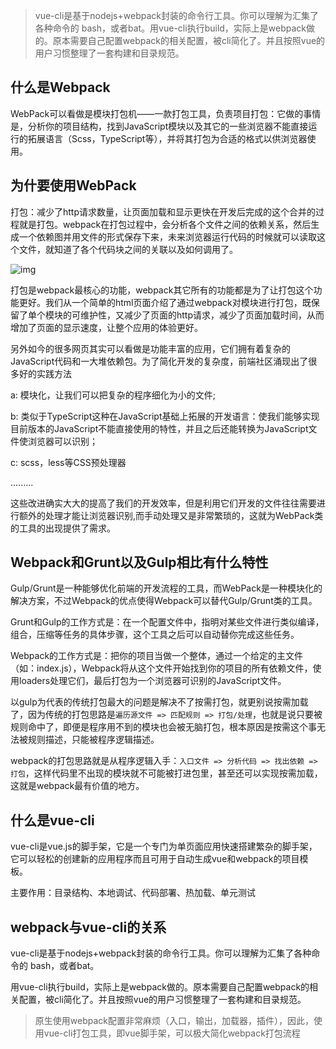 >  vue-cli是基于nodejs+webpack封装的命令行工具。你可以理解为汇集了各种命令的 bash，或者bat。用vue-cli执行build，实际上是webpack做的。原本需要自己配置webpack的相关配置，被cli简化了。并且按照vue的用户习惯整理了一套构建和目录规范。

## 什么是Webpack

WebPack可以看做是模块打包机——一款打包工具，负责项目打包：它做的事情是，分析你的项目结构，找到JavaScript模块以及其它的一些浏览器不能直接运行的拓展语言（Scss，TypeScript等），并将其打包为合适的格式以供浏览器使用。

## 为什要使用WebPack

打包：减少了http请求数量，让页面加载和显示更快在开发后完成的这个合并的过程就是打包。webpack在打包过程中，会分析各个文件之间的依赖关系，然后生成一个依赖图并用文件的形式保存下来，未来浏览器运行代码的时候就可以读取这个文件，就知道了各个代码块之间的关联以及如何调用了。

![img](https://gitee.com/letefly/NoteImages/raw/master/img/2023/02/ed173a230795653b465f6bcb9c206915.png)

打包是webpack最核心的功能，webpack其它所有的功能都是为了让打包这个功能更好。我们从一个简单的html页面介绍了通过webpack对模块进行打包，既保留了单个模块的可维护性，又减少了页面的http请求，减少了页面加载时间，从而增加了页面的显示速度，让整个应用的体验更好。

另外如今的很多网页其实可以看做是功能丰富的应用，它们拥有着复杂的JavaScript代码和一大堆依赖包。为了简化开发的复杂度，前端社区涌现出了很多好的实践方法

a: 模块化，让我们可以把复杂的程序细化为小的文件;

b: 类似于TypeScript这种在JavaScript基础上拓展的开发语言：使我们能够实现目前版本的JavaScript不能直接使用的特性，并且之后还能转换为JavaScript文件使浏览器可以识别；

c: scss，less等CSS预处理器

.........

这些改进确实大大的提高了我们的开发效率，但是利用它们开发的文件往往需要进行额外的处理才能让浏览器识别,而手动处理又是非常繁琐的，这就为WebPack类的工具的出现提供了需求。

## Webpack和Grunt以及Gulp相比有什么特性

Gulp/Grunt是一种能够优化前端的开发流程的工具，而WebPack是一种模块化的解决方案，不过Webpack的优点使得Webpack可以替代Gulp/Grunt类的工具。

Grunt和Gulp的工作方式是：在一个配置文件中，指明对某些文件进行类似编译，组合，压缩等任务的具体步骤，这个工具之后可以自动替你完成这些任务。

Webpack的工作方式是：把你的项目当做一个整体，通过一个给定的主文件（如：index.js），Webpack将从这个文件开始找到你的项目的所有依赖文件，使用loaders处理它们，最后打包为一个浏览器可识别的JavaScript文件。

以gulp为代表的传统打包最大的问题是解决不了按需打包，就更别说按需加载了，因为传统的打包思路是`遍历源文件 => 匹配规则 => 打包/处理`，也就是说只要被规则命中了，即便是程序用不到的模块也会被无脑打包，根本原因是按需这个事无法被规则描述，只能被程序逻辑描述。

webpack的打包思路就是从程序逻辑入手：`入口文件 => 分析代码 => 找出依赖 => 打包`，这样代码里不出现的模块就不可能被打进包里，甚至还可以实现按需加载，这就是webpack最有价值的地方。

## 什么是vue-cli

vue-cli是vue.js的脚手架，它是一个专门为单页面应用快速搭建繁杂的脚手架，它可以轻松的创建新的应用程序而且可用于自动生成vue和webpack的项目模板。

主要作用：目录结构、本地调试、代码部署、热加载、单元测试

## **webpack与vue-cli的关系** 

vue-cli是基于nodejs+webpack封装的命令行工具。你可以理解为汇集了各种命令的 bash，或者bat。

用vue-cli执行build，实际上是webpack做的。原本需要自己配置webpack的相关配置，被cli简化了。并且按照vue的用户习惯整理了一套构建和目录规范。

> 原生使用webpack配置非常麻烦（入口，输出，加载器，插件），因此，使用vue-cli打包工具，即vue脚手架，可以极大简化webpack打包流程


